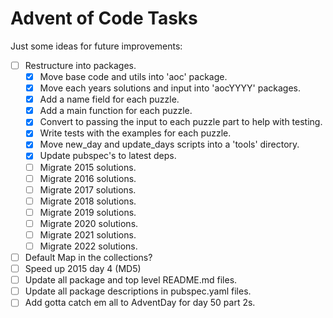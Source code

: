 # Advent of Code Tasks

Just some ideas for future improvements:

- [ ] Restructure into packages.
  - [x] Move base code and utils into 'aoc' package.
  - [x] Move each years solutions and input into 'aocYYYY' packages.
  - [x] Add a name field for each puzzle.
  - [x] Add a main function for each puzzle.
  - [x] Convert to passing the input to each puzzle part to help with testing.
  - [x] Write tests with the examples for each puzzle.
  - [x] Move new_day and update_days scripts into a 'tools' directory.
  - [x] Update pubspec's to latest deps.
  - [ ] Migrate 2015 solutions.
  - [ ] Migrate 2016 solutions.
  - [ ] Migrate 2017 solutions.
  - [ ] Migrate 2018 solutions.
  - [ ] Migrate 2019 solutions.
  - [ ] Migrate 2020 solutions.
  - [ ] Migrate 2021 solutions.
  - [ ] Migrate 2022 solutions.

- [ ] Default Map in the collections?
- [ ] Speed up 2015 day 4 (MD5)
- [ ] Update all package and top level README.md files.
- [ ] Update all package descriptions in pubspec.yaml files.
- [ ] Add gotta catch em all to AdventDay for day 50 part 2s.
